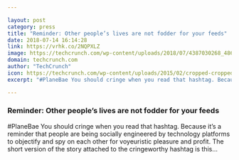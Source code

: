 ```yaml
---

layout: post
category: press
title: "Reminder: Other people’s lives are not fodder for your feeds"
date: 2018-07-14 16:14:28
link: https://vrhk.co/2NQPXLZ
image: https://techcrunch.com/wp-content/uploads/2018/07/4387030268_4861028c48_b.jpg?w=602
domain: techcrunch.com
author: "TechCrunch"
icon: https://techcrunch.com/wp-content/uploads/2015/02/cropped-cropped-favicon-gradient.png?w=180
excerpt: "#PlaneBae You should cringe when you read that hashtag. Because it’s a reminder that people are being socially engineered by technology platforms to objectify and spy on each other for voyeuristic pleasure and profit. The short version of the story attached to the cringeworthy hashtag is this…"

---
```


### Reminder: Other people’s lives are not fodder for your feeds

#PlaneBae You should cringe when you read that hashtag. Because it’s a reminder that people are being socially engineered by technology platforms to objectify and spy on each other for voyeuristic pleasure and profit. The short version of the story attached to the cringeworthy hashtag is this…